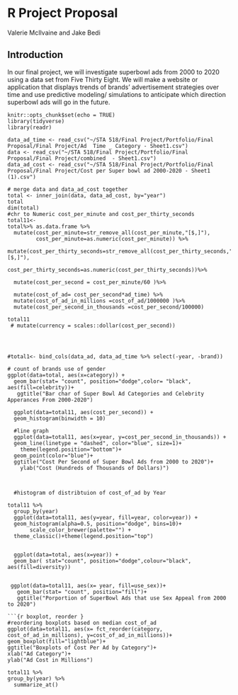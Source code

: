 # R Project Proposal
Valerie McIlvaine and Jake Bedi
## Introduction

In our final project, we will investigate superbowl ads from 2000 to 2020 using a data set from Five Thirty Eight. We will make a website or application that displays trends of brands’ advertisement strategies over time and use predictive modeling/ simulations to anticipate which direction superbowl ads will go in the future.
```{r setup, include=FALSE}
knitr::opts_chunk$set(echo = TRUE)
library(tidyverse)
library(readr)
```


```{r upload files}
data_ad_time <- read_csv("~/STA 518/Final Project/Portfolio/Final Proposal/Final Project/Ad  Time _ Category - Sheet1.csv")
data <- read_csv("~/STA 518/Final Project/Portfolio/Final Proposal/Final Project/combined  - Sheet1.csv")
data_ad_cost <- read_csv("~/STA 518/Final Project/Portfolio/Final Proposal/Final Project/Cost per Super bowl ad 2000-2020 - Sheet1 (1).csv")
```
```{r joining two data sets }
# merge data and data_ad_cost together 
total <- inner_join(data, data_ad_cost, by="year")
total
dim(total)
#chr to Numeric cost_per_minute and cost_per_thirty_seconds
total11<-
total%>% as.data.frame %>%
  mutate(cost_per_minute=str_remove_all(cost_per_minute,"[$,]"),
         cost_per_minute=as.numeric(cost_per_minute)) %>%
  mutate(cost_per_thirty_seconds=str_remove_all(cost_per_thirty_seconds,"[$,]"),
        cost_per_thirty_seconds=as.numeric(cost_per_thirty_seconds))%>%
  
  mutate(cost_per_second = cost_per_minute/60 )%>%
  
  mutate(cost_of_ad= cost_per_second*ad_time) %>%
  mutate(cost_of_ad_in_millions =cost_of_ad/1000000 )%>%
  mutate(cost_per_second_in_thousands =cost_per_second/100000)
  
total11
 # mutate(currency = scales::dollar(cost_per_second))
  
 
  
```
```{r }
#total1<- bind_cols(data_ad, data_ad_time %>% select(-year, -brand))
```


```{r exploratory bar charts}
# count of brands use of gender
ggplot(data=total, aes(x=category)) +
  geom_bar(stat= "count", position="dodge",color= "black", aes(fill=celebrity))+ 
   ggtitle("Bar char of Super Bowl Ad Categories and Celebrity Apperances From 2000-2020")
```
```{r line graph}
  ggplot(data=total11, aes(cost_per_second)) +
  geom_histogram(binwidth = 10)
  
  #line graph
  ggplot(data=total11, aes(x=year, y=cost_per_second_in_thousands)) +
  geom_line(linetype = "dashed", color="blue", size=1)+
    theme(legend.position="bottom")+
  geom_point(color="blue")+
  ggtitle("Cost Per Second of Super Bowl Ads from 2000 to 2020")+
    ylab("Cost (Hundreds of Thousands of Dollars)")
  
  
  
  #histogram of distribtuion of cost_of_ad by Year
  
total11 %>%
  group_by(year)
  ggplot(data=total11, aes(y=year, fill=year, color=year)) +
  geom_histogram(alpha=0.5, position="dodge", bins=10)+
       scale_color_brewer(palette="") + 
  theme_classic()+theme(legend.position="top")
 
  
  ggplot(data=total, aes(x=year)) +
  geom_bar( stat="count", position="dodge",colour="black", aes(fill=diversity)) 
  
```
```{r porportions }
 ggplot(data=total11, aes(x= year, fill=use_sex))+
   geom_bar(stat= "count", position="fill")+
   ggtitle("Porportion of SuperBowl Ads that use Sex Appeal from 2000 to 2020")
```


```
```{r boxplot, reorder }
#reordering boxplots based on median cost_of_ad
ggplot(data=total11, aes(x= fct_reorder(category, cost_of_ad_in_millions), y=cost_of_ad_in_millions))+
geom_boxplot(fill="lightblue")+
ggtitle("Boxplots of Cost Per Ad by Category")+
xlab("Ad Category")+
ylab("Ad Cost in Millions")
```



```{r tables}
total11 %>%
group_by(year) %>%
  summarize_at()
```

